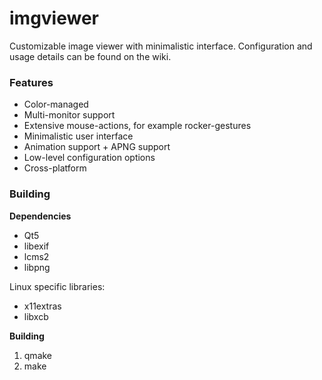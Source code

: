 imgviewer
=========

Customizable image viewer with minimalistic interface. Configuration and usage details can be found on the wiki.

### Features
- Color-managed
- Multi-monitor support
- Extensive mouse-actions, for example rocker-gestures
- Minimalistic user interface
- Animation support + APNG support
- Low-level configuration options
- Cross-platform

### Building

**Dependencies**

- Qt5
- libexif
- lcms2
- libpng

Linux specific libraries:

- x11extras
- libxcb

**Building**

1. qmake
2. make